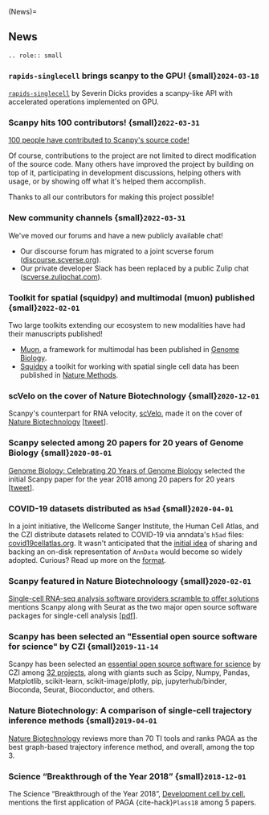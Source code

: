 (News)=

## News

```{eval-rst}
.. role:: small

```

### `rapids-singlecell` brings scanpy to the GPU! {small}`2024-03-18`

[`rapids-singlecell`](https://rapids-singlecell.readthedocs.io/) by Severin Dicks provides a scanpy-like API with accelerated operations implemented on GPU.

### Scanpy hits 100 contributors! {small}`2022-03-31`

[100 people have contributed to Scanpy's source code!](https://github.com/scverse/scanpy/graphs/contributors)

Of course, contributions to the project are not limited to direct modification of the source code.
Many others have improved the project by building on top of it, participating in development discussions, helping others with usage, or by showing off what it's helped them accomplish.

Thanks to all our contributors for making this project possible!

### New community channels {small}`2022-03-31`

We've moved our forums and have a new publicly available chat!

* Our discourse forum has migrated to a joint scverse forum ([discourse.scverse.org](https://discourse.scverse.org)).
* Our private developer Slack has been replaced by a public Zulip chat ([scverse.zulipchat.com](https://scverse.zulipchat.com)).

### Toolkit for spatial (squidpy) and multimodal (muon) published {small}`2022-02-01`

Two large toolkits extending our ecosystem to new modalities have had their manuscripts published!

* [Muon](https://muon.readthedocs.io/), a framework for multimodal has been published in [Genome Biology](https://genomebiology.biomedcentral.com/articles/10.1186/s13059-021-02577-8).
* [Squidpy](https://squidpy.readthedocs.io/) a toolkit for working with spatial single cell data has been published in [Nature Methods](https://www.nature.com/articles/s41592-021-01358-2).

### scVelo on the cover of Nature Biotechnology {small}`2020-12-01`

Scanpy's counterpart for RNA velocity, [scVelo](https://scvelo.org/), made it on the cover of [Nature Biotechnology](https://www.nature.com/nbt/volumes/38/issues/12) \[[tweet](https://twitter.com/NatureBiotech/status/1334647540030070792)\].

### Scanpy selected among 20 papers for 20 years of Genome Biology {small}`2020-08-01`

[Genome Biology: Celebrating 20 Years of Genome Biology](https://genomebiology.biomedcentral.com/20years) selected the initial Scanpy paper for the year 2018 among 20 papers for 20 years \[[tweet](https://twitter.com/falexwolf/status/1295748952504045572)\].

### COVID-19 datasets distributed as `h5ad` {small}`2020-04-01`

In a joint initiative, the Wellcome Sanger Institute, the Human Cell Atlas, and the CZI distribute datasets related to COVID-19 via anndata's `h5ad` files: [covid19cellatlas.org](https://www.covid19cellatlas.org/). It wasn't anticipated that the [initial idea](https://falexwolf.de/blog/2017-12-23-anndata-indexing-views-HDF5-backing/) of sharing and backing an on-disk representation of `AnnData` would become so widely adopted. Curious? Read up more on the [format](https://anndata.readthedocs.io/en/latest/fileformat-prose.html).

### Scanpy featured in Nature Biotechnoloogy {small}`2020-02-01`

[Single-cell RNA-seq analysis software providers scramble to offer solutions](https://www.nature.com/articles/s41587-020-0449-8) mentions Scanpy along with Seurat as the two major open source software packages for single-cell analysis \[[pdf](https://rdcu.be/b2M5l)\].

### Scanpy has been selected an "Essential open source software for science" by CZI {small}`2019-11-14`

Scanpy has been selected an [essential open source software for science] by
CZI among [32 projects], along with giants such as Scipy, Numpy, Pandas,
Matplotlib, scikit-learn, scikit-image/plotly, pip, jupyterhub/binder,
Bioconda, Seurat, Bioconductor, and others.

### Nature Biotechnology: A comparison of single-cell trajectory inference methods {small}`2019-04-01`

[Nature Biotechnology](https://www.nature.com/articles/s41587-019-0071-9) reviews more than 70 TI tools and ranks PAGA as the best graph-based trajectory inference method, and overall, among the top 3.

### Science “Breakthrough of the Year 2018” {small}`2018-12-01`

The Science “Breakthrough of the Year 2018”, [Development cell by cell](https://vis.sciencemag.org/breakthrough2018/finalists/#cell-development), mentions the first application of PAGA {cite-hack}`Plass18` among 5 papers.

[32 projects]: https://chanzuckerberg.com/eoss/proposals/
[essential open source software for science]: https://chanzuckerberg.com/newsroom/chan-zuckerberg-initiative-awards-5-million-for-open-source-software-projects-essential-to-science/
